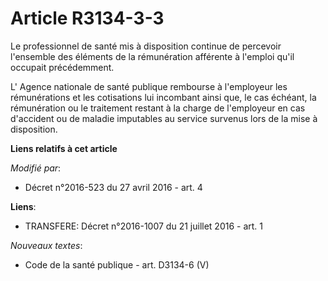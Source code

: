 # Article R3134-3-3

Le professionnel de santé mis à disposition continue de percevoir l'ensemble des éléments de la rémunération afférente à
l'emploi qu'il occupait précédemment. 

L'        Agence nationale de santé publique rembourse à l'employeur les rémunérations et les cotisations lui incombant ainsi
que, le cas échéant, la rémunération ou le traitement restant à la charge de l'employeur en cas d'accident ou de maladie
imputables au service survenus lors de la mise à disposition.

**Liens relatifs à cet article**

_Modifié par_:

  - Décret n°2016-523 du 27 avril 2016 - art. 4

**Liens**:

  - TRANSFERE: Décret n°2016-1007 du 21 juillet 2016 - art. 1

_Nouveaux textes_:

  - Code de la santé publique - art. D3134-6 (V)
